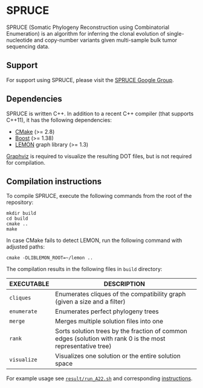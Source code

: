 # SPRUCE
SPRUCE (Somatic Phylogeny Reconstruction using Combinatorial
Enumeration) is an algorithm for inferring the clonal evolution of
single-nucleotide and copy-number variants given multi-sample bulk tumor
sequencing data.

## Support

For support using SPRUCE, please visit the [SPRUCE Google Group](https://groups.google.com/forum/#!forum/spruce).

## Dependencies

SPRUCE is written C++. In addition to a recent C++ compiler (that supports C++11), it has the following dependencies:

* [CMake](http://www.cmake.org/) (>= 2.8)
* [Boost](http://www.boost.org) (>= 1.38)
* [LEMON](http://lemon.cs.elte.hu/trac/lemon) graph library (>= 1.3)

[Graphviz](http://www.graphviz.org) is required to visualize the resulting DOT files, but is not required for compilation.

## Compilation instructions

To compile SPRUCE, execute the following commands from the root of the repository:

    mkdir build
    cd build
    cmake ..
    make
    
In case CMake fails to detect LEMON, run the following command with adjusted paths:

	cmake -DLIBLEMON_ROOT=~/lemon ..
	
The compilation results in the following files in `build` directory:

EXECUTABLE | DESCRIPTION
-----------|-------------
`cliques`  | Enumerates cliques of the compatibility graph (given a size and a filter)
`enumerate`| Enumerates perfect phylogeny trees
`merge`    | Merges multiple solution files into one
`rank`     | Sorts solution trees by the fraction of common edges (solution with rank 0 is the most representative tree)
`visualize`| Visualizes one solution or the entire solution space


For example usage see [`result/run_A22.sh`](result/run_A22.sh) and corresponding [instructions](result/README.md).